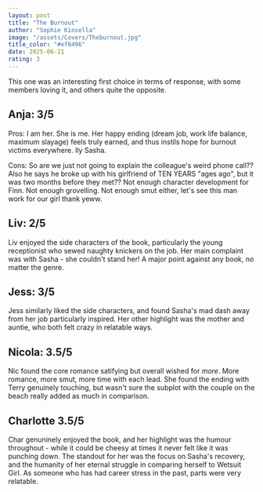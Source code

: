 ```yaml
---
layout: post
title: "The Burnout"
author: "Sophie Kinsella"
image: "/assets/Covers/Theburnout.jpg"
title_color: "#ef8496"
date: 2025-06-21
rating: 3
---
```

This one was an interesting first choice in terms of response, with some members loving it, and others quite the opposite.

## Anja: 3/5

Pros: I am her. She is me. Her happy ending (dream job, work life balance, maximum slayage) feels truly earned, and thus instils hope for burnout victims everywhere. Ily Sasha. 

Cons: So are we just not going to explain the colleague's weird phone call?? Also he says he broke up with his girlfriend of TEN YEARS "ages ago", but it was two months before they met?? Not enough character development for Finn. Not enough grovelling. Not enough smut either, let's see this man work for our girl thank yeww.

## Liv: 2/5

Liv enjoyed the side characters of the book, particularly the young receptionist who sewed naughty knickers on the job. Her main complaint was with Sasha - she couldn't stand her! A major point against any book, no matter the genre.

## Jess: 3/5

Jess similarly liked the side characters, and found Sasha's mad dash away from her job particularly inspired. Her other highlight was the mother and auntie, who both felt crazy in relatable ways.

## Nicola: 3.5/5

Nic found the core romance satifying but overall wished for *more*. More romance, more smut, more time with each lead. She found the ending with Terry genuinely touching, but wasn't sure the subplot with the couple on the beach really added as much in comparison.

## Charlotte 3.5/5

Char genuninely enjoyed the book, and her highlight was the humour throughout - while it could be cheesy at times it never felt like it was punching down. The standout for her was the focus on Sasha's recovery, and the humanity of her eternal struggle in comparing herself to Wetsuit Girl. As someone who has had career stress in the past, parts were very relatable.